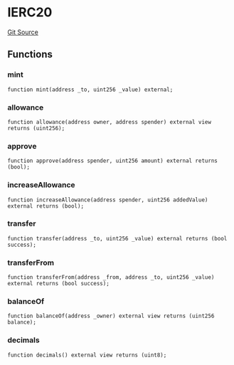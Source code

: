 # IERC20
[Git Source](https://github.com/fetsorn/calibrator/blob/9766b8c2977994f0bd982007b8984957edaaef90/contracts/interfaces/IERC20.sol)


## Functions
### mint


```solidity
function mint(address _to, uint256 _value) external;
```

### allowance


```solidity
function allowance(address owner, address spender) external view returns (uint256);
```

### approve


```solidity
function approve(address spender, uint256 amount) external returns (bool);
```

### increaseAllowance


```solidity
function increaseAllowance(address spender, uint256 addedValue) external returns (bool);
```

### transfer


```solidity
function transfer(address _to, uint256 _value) external returns (bool success);
```

### transferFrom


```solidity
function transferFrom(address _from, address _to, uint256 _value) external returns (bool success);
```

### balanceOf


```solidity
function balanceOf(address _owner) external view returns (uint256 balance);
```

### decimals


```solidity
function decimals() external view returns (uint8);
```

